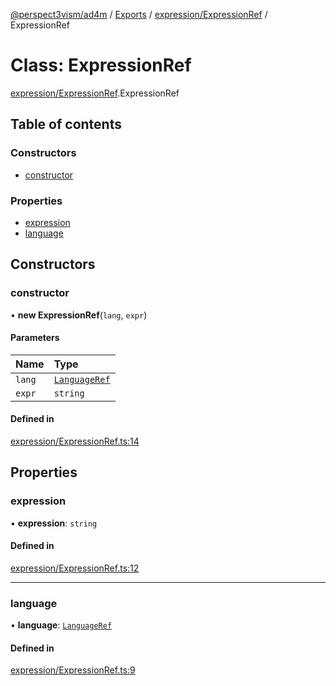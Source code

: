 [@perspect3vism/ad4m](../README.md) / [Exports](../modules.md) / [expression/ExpressionRef](../modules/expression_ExpressionRef.md) / ExpressionRef

# Class: ExpressionRef

[expression/ExpressionRef](../modules/expression_ExpressionRef.md).ExpressionRef

## Table of contents

### Constructors

- [constructor](expression_ExpressionRef.ExpressionRef.md#constructor)

### Properties

- [expression](expression_ExpressionRef.ExpressionRef.md#expression)
- [language](expression_ExpressionRef.ExpressionRef.md#language)

## Constructors

### constructor

• **new ExpressionRef**(`lang`, `expr`)

#### Parameters

| Name | Type |
| :------ | :------ |
| `lang` | [`LanguageRef`](language_LanguageRef.LanguageRef.md) |
| `expr` | `string` |

#### Defined in

[expression/ExpressionRef.ts:14](https://github.com/perspect3vism/ad4m-executor/blob/5a19b63d/core/src/expression/ExpressionRef.ts#L14)

## Properties

### expression

• **expression**: `string`

#### Defined in

[expression/ExpressionRef.ts:12](https://github.com/perspect3vism/ad4m-executor/blob/5a19b63d/core/src/expression/ExpressionRef.ts#L12)

___

### language

• **language**: [`LanguageRef`](language_LanguageRef.LanguageRef.md)

#### Defined in

[expression/ExpressionRef.ts:9](https://github.com/perspect3vism/ad4m-executor/blob/5a19b63d/core/src/expression/ExpressionRef.ts#L9)

